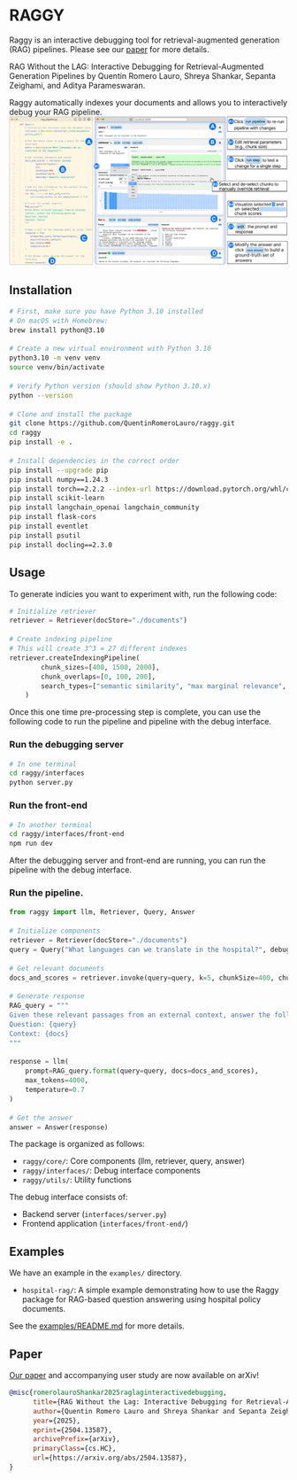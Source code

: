 # RAGGY
Raggy is an interactive debugging tool for retrieval-augmented generation (RAG) pipelines. Please see our [paper](https://arxiv.org/abs/2504.13587) for more details.


RAG Without the LAG: Interactive Debugging for Retrieval-Augmented Generation Pipelines by Quentin Romero Lauro, Shreya Shankar, Sepanta Zeighami, and Aditya Parameswaran.

Raggy automatically indexes your documents and allows you to interactively debug your RAG pipeline.
![Raggy Logo](/interfaceandcode-edit.jpg)

## Installation

```bash
# First, make sure you have Python 3.10 installed
# On macOS with Homebrew:
brew install python@3.10

# Create a new virtual environment with Python 3.10
python3.10 -m venv venv
source venv/bin/activate

# Verify Python version (should show Python 3.10.x)
python --version

# Clone and install the package
git clone https://github.com/QuentinRomeroLauro/raggy.git
cd raggy
pip install -e .

# Install dependencies in the correct order
pip install --upgrade pip
pip install numpy==1.24.3
pip install torch==2.2.2 --index-url https://download.pytorch.org/whl/cpu
pip install scikit-learn
pip install langchain_openai langchain_community
pip install flask-cors
pip install eventlet
pip install psutil
pip install docling==2.3.0
```

## Usage

To generate indicies you want to experiment with, run the following code:
```python
# Initialize retriever
retriever = Retriever(docStore="./documents")

# Create indexing pipeline
# This will create 3^3 = 27 different indexes
retriever.createIndexingPipeline(
        chunk_sizes=[400, 1500, 2000],
        chunk_overlaps=[0, 100, 200],
        search_types=["semantic similarity", "max marginal relevance", "tfidf"]
    )
```
Once this one time pre-processing step is complete, you can use the following code to run the pipeline and pipeline with the debug interface.

### Run the debugging server
```bash
# In one terminal
cd raggy/interfaces
python server.py
```

### Run the front-end
```bash
# In another terminal
cd raggy/interfaces/front-end
npm run dev
```

After the debugging server and front-end are running, you can run the pipeline with the debug interface.

### Run the pipeline.
```python
from raggy import llm, Retriever, Query, Answer

# Initialize components
retriever = Retriever(docStore="./documents")
query = Query("What languages can we translate in the hospital?", debug=True)

# Get relevant documents
docs_and_scores = retriever.invoke(query=query, k=5, chunkSize=400, chunkOverlap=0)

# Generate response
RAG_query = """
Given these relevant passages from an external context, answer the following question. 
Question: {query}
Context: {docs}
"""

response = llm(
    prompt=RAG_query.format(query=query, docs=docs_and_scores),
    max_tokens=4000,
    temperature=0.7
)

# Get the answer
answer = Answer(response)
```

The package is organized as follows:

- `raggy/core/`: Core components (llm, retriever, query, answer)
- `raggy/interfaces/`: Debug interface components
- `raggy/utils/`: Utility functions

The debug interface consists of:
- Backend server (`interfaces/server.py`)
- Frontend application (`interfaces/front-end/`)

## Examples

We have an example in the `examples/` directory.
- `hospital-rag/`: A simple example demonstrating how to use the Raggy package for RAG-based question answering using hospital policy documents.

See the [examples/README.md](examples/README.md) for more details.

## Paper
[Our paper](https://arxiv.org/abs/2504.13587) and accompanying user study are now available on arXiv!
```bibtex
@misc{romerolauroShankar2025raglaginteractivedebugging,
      title={RAG Without the Lag: Interactive Debugging for Retrieval-Augmented Generation Pipelines}, 
      author={Quentin Romero Lauro and Shreya Shankar and Sepanta Zeighami and Aditya Parameswaran},
      year={2025},
      eprint={2504.13587},
      archivePrefix={arXiv},
      primaryClass={cs.HC},
      url={https://arxiv.org/abs/2504.13587}, 
}
```